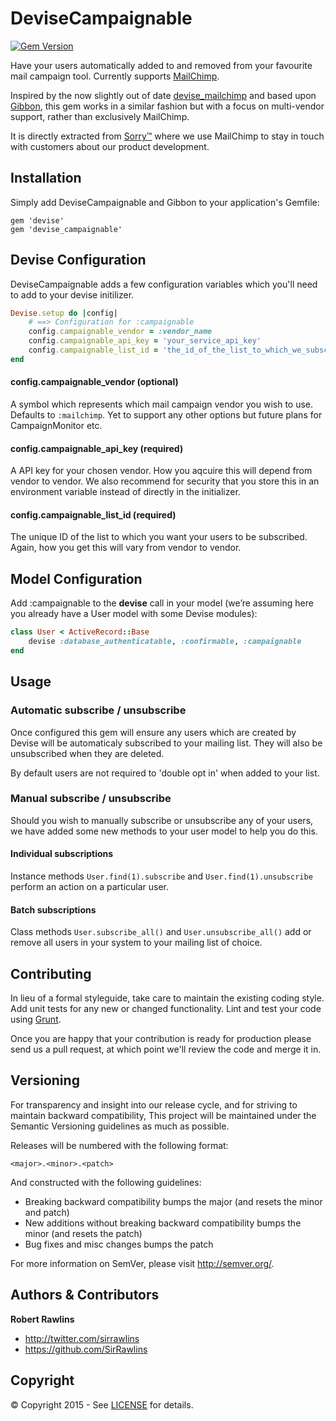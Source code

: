 # DeviseCampaignable

[![Gem Version](https://badge.fury.io/rb/devise_campaignable.svg)](http://badge.fury.io/rb/devise_campaignable)

Have your users automatically added to and removed from your favourite mail campaign tool. Currently supports [MailChimp](http://mailchimp.com/).

Inspired by the now slightly out of date [devise_mailchimp](https://github.com/jcnnghm/devise_mailchimp) and based upon [Gibbon](https://github.com/amro/gibbon), this gem works in a similar fashion but with a focus on multi-vendor support, rather than exclusively MailChimp.

It is directly extracted from [Sorry&#8482;](http://www.sorryapp.com/) where we use MailChimp to stay in touch with customers about our product development.

## Installation

Simply add DeviseCampaignable and Gibbon to your application's Gemfile:

	gem 'devise'
    gem 'devise_campaignable'

## Devise Configuration

DeviseCampaignable adds a few configuration variables which you'll need to add to your devise initilizer.

```ruby
Devise.setup do |config|
	# ==> Configuration for :campaignable
	config.campaignable_vendor = :vendor_name
	config.campaignable_api_key = 'your_service_api_key'
	config.campaignable_list_id = 'the_id_of_the_list_to_which_we_subscribe'
end
```

#### config.campaignable_vendor (optional)

A symbol which represents which mail campaign vendor you wish to use. Defaults to `:mailchimp`. Yet to support any other options but future plans for CampaignMonitor etc.

#### config.campaignable_api_key (required)

A API key for your chosen vendor. How you aqcuire this will depend from vendor to vendor. We also recommend for security that you store this in an environment variable instead of directly in the initializer.

#### config.campaignable_list_id (required)

The unique ID of the list to which you want your users to be subscribed. Again, how you get this will vary from vendor to vendor.

## Model Configuration

Add :campaignable to the **devise** call in your model (we’re assuming here you already have a User model with some Devise modules):

```ruby
class User < ActiveRecord::Base
	devise :database_authenticatable, :confirmable, :campaignable
end
```

## Usage

### Automatic subscribe / unsubscribe

Once configured this gem will ensure any users which are created by Devise will be automaticaly subscribed to your mailing list. They will also be unsubscribed when they are deleted.

By default users are not required to 'double opt in' when added to your list.

### Manual subscribe / unsubscribe

Should you wish to manually subscribe or unsubscribe any of your users, we have added some new methods to your user model to help you do this.

#### Individual subscriptions

Instance methods `User.find(1).subscribe` and `User.find(1).unsubscribe` perform an action on a particular user.

#### Batch subscriptions

Class methods `User.subscribe_all()` and `User.unsubscribe_all()` add or remove all users in your system to your mailing list of choice.

## Contributing

In lieu of a formal styleguide, take care to maintain the existing coding style. Add unit tests for any new or changed functionality. Lint and test your code using [Grunt](http://gruntjs.com/).

Once you are happy that your contribution is ready for production please send us a pull request, at which point we'll review the code and merge it in.

## Versioning

For transparency and insight into our release cycle, and for striving to maintain backward compatibility, This project will be maintained under the Semantic Versioning guidelines as much as possible.

Releases will be numbered with the following format:

`<major>.<minor>.<patch>`

And constructed with the following guidelines:

* Breaking backward compatibility bumps the major (and resets the minor and patch)
* New additions without breaking backward compatibility bumps the minor (and resets the patch)
* Bug fixes and misc changes bumps the patch

For more information on SemVer, please visit <http://semver.org/>.

## Authors & Contributors

**Robert Rawlins**

+ <http://twitter.com/sirrawlins>
+ <https://github.com/SirRawlins>

## Copyright

&copy; Copyright 2015 - See [LICENSE](LICENSE) for details.